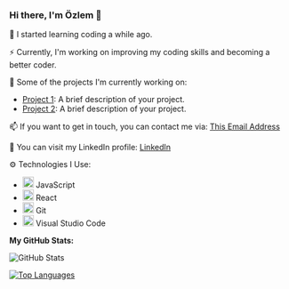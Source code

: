 ### Hi there, I'm Özlem 👋

🌱 I started learning coding a while ago.

⚡ Currently, I'm working on improving my coding skills and becoming a better coder.

🔭 Some of the projects I'm currently working on:
   - [Project 1](link1): A brief description of your project.
   - [Project 2](link2): A brief description of your project.

📫 If you want to get in touch, you can contact me via: [This Email Address](mailto:ozlemxatess@outlook.com)

💼 You can visit my LinkedIn profile: [LinkedIn](https://www.linkedin.com/in/ozlemxates/)

⚙️ Technologies I Use:

- <img src="https://www.example.com/javascript-icon.png" alt="JavaScript" width="20"> JavaScript
- <img src="https://www.example.com/react-icon.png" alt="React" width="20"> React
- <img src="https://www.example.com/git-icon.png" alt="Git" width="20"> Git
- <img src="https://www.example.com/vscode-icon.png" alt="Visual Studio Code" width="20"> Visual Studio Code

**My GitHub Stats:**

![GitHub Stats](https://github-readme-stats.vercel.app/api?username=ozlemxates&show_icons=true&theme=radical)

[![Top Languages](https://github-readme-stats.vercel.app/api/top-langs/?username=ozlemxates&layout=compact)](https://github.com/ozlemxates)

